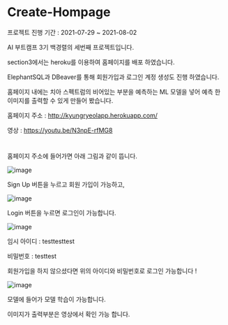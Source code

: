 # Create-Hompage

프로젝트 진행 기간 : 2021-07-29 ~ 2021-08-02

AI 부트캠프 3기 백경렬의 세번째 프로젝트입니다.

section3에서는 heroku를 이용하여 홈페이지를 배포 하였습니다.

ElephantSQL과 DBeaver를 통해 회원가입과 로그인 계정 생성도 진행 하였습니다.

홈페이지 내에는 치아 스펙트럼의 비어있는 부분을 예측하는 ML 모델을 넣어 예측 한 이미지를 출력할 수 있게 만들어 봤습니다.

홈페이지 주소 : http://kyungryeolapp.herokuapp.com/

영상 : https://youtu.be/N3npE-rfMG8
#
홈페이지 주소에 들어가면 아래 그림과 같이 뜹니다.

![image](https://user-images.githubusercontent.com/40240766/166126880-9d875a2d-58dc-49ca-a70e-c7d19a250db1.png)

Sign Up 버튼을 누르고 회원 가입이 가능하고,

![image](https://user-images.githubusercontent.com/40240766/166126915-ee786d53-6fcf-4df3-b05d-0a2881ee5f32.png)

Login 버튼을 누르면 로그인이 가능합니다.

![image](https://user-images.githubusercontent.com/40240766/166126940-1dc2f3c1-4564-4dd5-a6f8-0391aa1b2c3a.png)

임시 아이디 : testtesttest

비밀번호 : testtest

회원가입을 하지 않으셨다면 위의 아이디와 비밀번호로 로그인 가능합니다 !

![image](https://user-images.githubusercontent.com/40240766/166126977-95012cdb-2eff-4731-9028-b1dfa2a6a3a7.png)

모델에 들어가 모델 학습이 가능합니다.

이미지가 출력부분은 영상에서 확인 가능 합니다.
